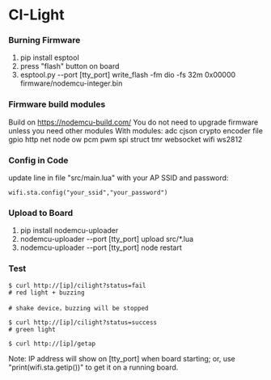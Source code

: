 # CI-Light

### Burning Firmware
1. pip install esptool
2. press "flash" button on board
3. esptool.py --port [tty_port] write_flash -fm dio -fs 32m 0x00000 firmware/nodemcu-integer.bin

### Firmware build modules
Build on https://nodemcu-build.com/
You do not need to upgrade firmware unless you need other modules 
With modules: adc cjson crypto encoder file gpio http net node ow pcm pwm spi struct tmr websocket wifi ws2812

### Config in Code

update line in file "src/main.lua" with your AP SSID and password:
	
	wifi.sta.config("your_ssid","your_password")

### Upload to Board
1. pip install nodemcu-uploader
2. nodemcu-uploader --port [tty_port] upload src/*.lua
3. nodemcu-uploader --port [tty_port] node restart

### Test
	$ curl http://[ip]/cilight?status=fail
    # red light + buzzing
    
    # shake device，buzzing will be stopped
	
	$ curl http://[ip]/cilight?status=success
	# green light

    $ curl http://[ip]/getap
	
Note: IP address will show on [tty_port] when board starting; or, use "print(wifi.sta.getip())" to get it on a running board.
